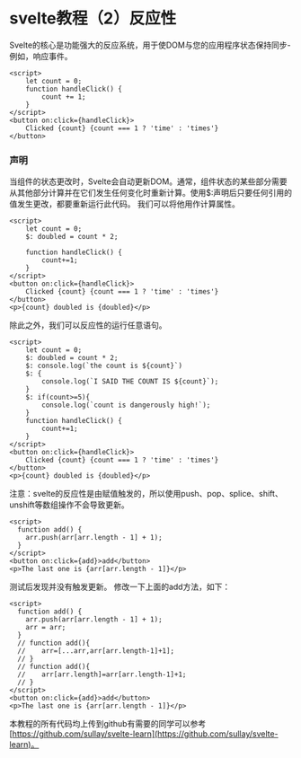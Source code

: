 # svelte教程（2）反应性
Svelte的核心是功能强大的反应系统，用于使DOM与您的应用程序状态保持同步-例如，响应事件。
```
<script>
	let count = 0;
	function handleClick() {
		count += 1;
	}
</script>
<button on:click={handleClick}>
	Clicked {count} {count === 1 ? 'time' : 'times'}
</button>
```
### 声明
当组件的状态更改时，Svelte会自动更新DOM。通常，组件状态的某些部分需要从其他部分计算并在它们发生任何变化时重新计算。使用$:声明后只要任何引用的值发生更改，都要重新运行此代码。
我们可以将他用作计算属性。
```
<script>
	let count = 0;
	$: doubled = count * 2;
	
	function handleClick() {
		count+=1;
	}
</script>
<button on:click={handleClick}>
	Clicked {count} {count === 1 ? 'time' : 'times'}
</button>
<p>{count} doubled is {doubled}</p>
```
除此之外，我们可以反应性的运行任意语句。
```
<script>
	let count = 0;
	$: doubled = count * 2;
	$: console.log(`the count is ${count}`)
	$: {
		console.log(`I SAID THE COUNT IS ${count}`);
	}
	$: if(count>=5){
		console.log(`count is dangerously high!`);
	}
	function handleClick() {
		count+=1;
	}
</script>
<button on:click={handleClick}>
	Clicked {count} {count === 1 ? 'time' : 'times'}
</button>
<p>{count} doubled is {doubled}</p>
```
注意：svelte的反应性是由赋值触发的，所以使用push、pop、splice、shift、unshift等数组操作不会导致更新。
```
<script>
  function add() {
    arr.push(arr[arr.length - 1] + 1);
  }
</script>
<button on:click={add}>add</button>
<p>The last one is {arr[arr.length - 1]}</p>

```
测试后发现并没有触发更新。
修改一下上面的add方法，如下：
```
<script>
  function add() {
    arr.push(arr[arr.length - 1] + 1);
    arr = arr;
  }
  // function add(){
  // 	arr=[...arr,arr[arr.length-1]+1];
  // }
  // function add(){
  // 	arr[arr.length]=arr[arr.length-1]+1;
  // }
</script>
<button on:click={add}>add</button>
<p>The last one is {arr[arr.length - 1]}</p>

```

本教程的所有代码均上传到github有需要的同学可以参考 [https://github.com/sullay/svelte-learn](https://github.com/sullay/svelte-learn)。
